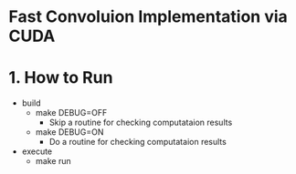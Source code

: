 # Fast Convoluion Implementation via CUDA

# 1. How to Run
- build
    - make DEBUG=OFF
        - Skip a routine for checking computataion results
    - make DEBUG=ON
        - Do a routine for checking computataion results
- execute
    - make run